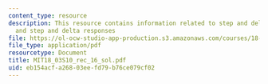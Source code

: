 ```yaml
---
content_type: resource
description: This resource contains information related to step and delta functions,
  and step and delta responses
file: https://ol-ocw-studio-app-production.s3.amazonaws.com/courses/18-03-differential-equations-spring-2010/eb154acfa26803eefd79b76ce079cf02_MIT18_03S10_rec_16_sol.pdf
file_type: application/pdf
resourcetype: Document
title: MIT18_03S10_rec_16_sol.pdf
uid: eb154acf-a268-03ee-fd79-b76ce079cf02
---
```

